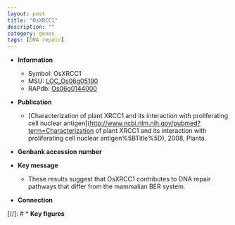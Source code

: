 ```yaml
---
layout: post
title: "OsXRCC1"
description: ""
category: genes
tags: [DNA repair]
---
```


* **Information**  
    + Symbol: OsXRCC1  
    + MSU: [LOC_Os06g05190](http://rice.uga.edu/cgi-bin/ORF_infopage.cgi?orf=LOC_Os06g05190)  
    + RAPdb: [Os06g0144000](http://rapdb.dna.affrc.go.jp/viewer/gbrowse_details/irgsp1?name=Os06g0144000)  

* **Publication**  
    + [Characterization of plant XRCC1 and its interaction with proliferating cell nuclear antigen](http://www.ncbi.nlm.nih.gov/pubmed?term=Characterization of plant XRCC1 and its interaction with proliferating cell nuclear antigen%5BTitle%5D), 2008, Planta.

* **Genbank accession number**  

* **Key message**  
    + These results suggest that OsXRCC1 contributes to DNA repair pathways that differ from the mammalian BER system.

* **Connection**  

[//]: # * **Key figures**  



